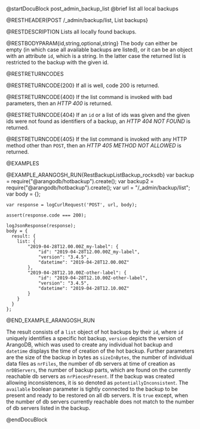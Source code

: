 @startDocuBlock post_admin_backup_list
@brief list all local backups

@RESTHEADER{POST /_admin/backup/list, List backups}

@RESTDESCRIPTION
Lists all locally found backups.

@RESTBODYPARAM{id,string,optional,string}
The body can either be empty (in which case all available backups are
listed), or it can be an object with an attribute `id`, which
is a string. In the latter case the returned list
is restricted to the backup with the given id.

@RESTRETURNCODES

@RESTRETURNCODE{200}
If all is well, code 200 is returned.

@RESTRETURNCODE{400}
If the list command is invoked with bad parameters, then an *HTTP 400*
is returned.

@RESTRETURNCODE{404}
If an `id` or a list of ids was given and the given ids were not found
as identifiers of a backup, an *HTTP 404 NOT FOUND* is returned.

@RESTRETURNCODE{405}
If the list command is invoked with any HTTP
method other than `POST`, then an *HTTP 405 METHOD NOT ALLOWED* is returned.

@EXAMPLES

@EXAMPLE_ARANGOSH_RUN{RestBackupListBackup_rocksdb}
    var backup = require("@arangodb/hotbackup").create();
    var backup2 = require("@arangodb/hotbackup").create();
    var url = "/_admin/backup/list";
    var body = {};

    var response = logCurlRequest('POST', url, body);

    assert(response.code === 200);

    logJsonResponse(response);
    body = {
      result: {
        list: {
            "2019-04-28T12.00.00Z_my-label": {
                "id": "2019-04-28T12.00.00Z_my-label",
                "version": "3.4.5",
                "datetime": "2019-04-28T12.00.00Z"
            },
            "2019-04-28T12.10.00Z-other-label": {
                "id": "2019-04-28T12.10.00Z-other-label",
                "version": "3.4.5",
                "datetime": "2019-04-28T12.10.00Z"
            }
        }
      }
    };
@END_EXAMPLE_ARANGOSH_RUN

The result consists of a `list` object of hot backups by their `id`, where `id` uniquely identifies a specific hot backup, `version` depicts the version of ArangoDB, which was used to create any individual hot backup and `datetime` displays the time of creation of the hot backup. Further parameters are the size of the backup in bytes as `sizeInBytes`, the number of individual data files as `nrFiles`, the number of db servers at time of creation as `nrDBServers`, the number of backup parts, which are found on the currently reachable db servers as `nrPiecesPresent`. If the backup was created allowing inconsistences, it is so denoted as `potentiallyInconsistent`. The `available` boolean parameter is tightly connected to the backup to be present and ready to be restored on all db servers. It is `true` except, when the number of db servers currently reachable does not match to the number of db servers listed in the backup.

@endDocuBlock
